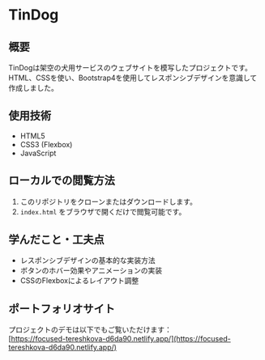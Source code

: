 # TinDog

## 概要
TinDogは架空の犬用サービスのウェブサイトを模写したプロジェクトです。  
HTML、CSSを使い、Bootstrap4を使用してレスポンシブデザインを意識して作成しました。

## 使用技術
- HTML5
- CSS3 (Flexbox)
- JavaScript

## ローカルでの閲覧方法
1. このリポジトリをクローンまたはダウンロードします。  
2. `index.html` をブラウザで開くだけで閲覧可能です。

## 学んだこと・工夫点
- レスポンシブデザインの基本的な実装方法  
- ボタンのホバー効果やアニメーションの実装  
- CSSのFlexboxによるレイアウト調整

## ポートフォリオサイト
プロジェクトのデモは以下でもご覧いただけます：  
[https://focused-tereshkova-d6da90.netlify.app/](https://focused-tereshkova-d6da90.netlify.app/)
